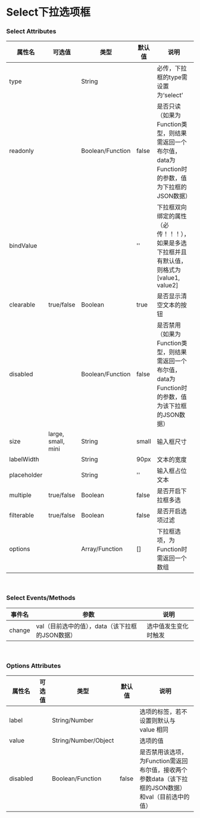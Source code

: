 # Select下拉选项框

### Select Attributes

属性名|可选值|类型|默认值|说明
-|-|-|-|-
type||String||必传，下拉框的type需设置为‘select’
readonly||Boolean/Function|false|是否只读（如果为Function类型，则结果需返回一个布尔值，data为Function时的参数，值为下拉框的JSON数据）
bindValue|||''|下拉框双向绑定的属性（必传！！！），如果是多选下拉框并且有默认值，则格式为[value1, value2]
clearable|true/false|Boolean|true|是否显示清空文本的按钮
disabled||Boolean/Function|false|是否禁用（如果为Function类型，则结果需返回一个布尔值，data为Function时的参数，值为该下拉框的JSON数据）
size|large, small, mini|String|small|输入框尺寸
labelWidth||String|90px|文本的宽度
placeholder||String|''|输入框占位文本
multiple|true/false|Boolean|false|是否开启下拉框多选
filterable|true/false|Boolean|false|是否开启选项过滤
options||Array/Function|[]|下拉框选项，为Function时需返回一个数组

<br />

### Select Events/Methods

事件名|参数|说明
-|-|-
change|val（目前选中的值），data（该下拉框的JSON数据）|选中值发生变化时触发

<br />

### Options Attributes

属性名|可选值|类型|默认值|说明
-|-|-|-|-
label||String/Number||选项的标签，若不设置则默认与 value 相同
value||String/Number/Object||选项的值
disabled||Boolean/Function|false|是否禁用该选项，为Function需返回布尔值，接收两个参数data（该下拉框的JSON数据）和val（目前选中的值）
